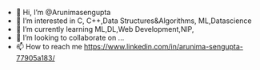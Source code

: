- 👋 Hi, I’m @Arunimasengupta
- 👀 I’m interested in C, C++,Data Structures&Algorithms, ML,Datascience 
- 🌱 I’m currently learning ML,DL,Web Development,NlP,
- 💞️ I’m looking to collaborate on ...
- 📫 How to reach me https://www.linkedin.com/in/arunima-sengupta-77905a183/
<!---
Arunimasengupta/Arunimasengupta is a ✨ special ✨ repository because its `README.md` (this file) appears on your GitHub profile.
You can click the Preview link to take a look at your changes.
--->
